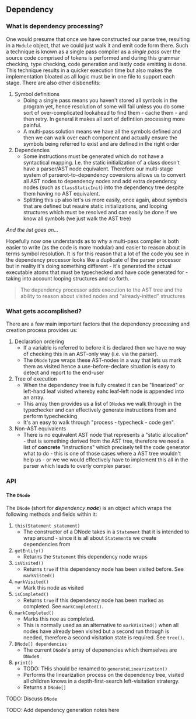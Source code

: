 ## Dependency

### What is dependency processing?

One would presume that once we have constructed our parse tree, resulting in a `Module` object, that we could just walk it and emit code form there. Such a technique is known as a single pass compiler as a _single pass_ over the source code comprised of tokens is performed and during this grammar checking, type checking, code generation and lastly code emitting is done. This technique results in a quicker execution time but also makes the implementation bloated as all logic must be in one file to support each stage. There are also other disbenefits:

1. Symbol definitions
    * Doing a single pass means you haven't stored all symbols in the program yet, hence resolution of some will fail unless you do some sort of over-complicated lookahead to find them - cache them - and then retry. In general it makes all sort of defintiion processing more painful.
    * A multi-pass solution means we have all the symbols defined and then we can walk over each component and actually ensure the symbols being referred to exist and are defined in the right order
2. Dependencies
    * Some instructions must be generated which do not have a syntactical mapping. I.e. the static initialization of a class doesn't have a parser/AST node equivalent. Therefore our multi-stage system of parserot-to-dependency coversions allows us to convert all AST nodes to dependency nodes and add extra dependency nodes (such as `ClassStaticInit`) into the dependency tree despite them having no AST equivalent.
    * Splitting this up also let's us more easily, once again, about symbols that are defined but reauire static initializations, and looping structures which must be resolved and can easily be done if we know all symbols (we just walk the AST tree)

_And the list goes on..._

Hopefully now one understands as to why a multi-pass compiler is both easier to write (as the code is more modular) and easier to reason about in terms symbol resolution. It is for this reason that a lot of the code you see in the dependency processor looks like a duplicate of the parser processor but in reality it's doing something different - it's generated the actual executable atoms that must be typechecked and have code generated for - taking into account looping structures and so forth.

> The dependency processor adds execution to the AST tree and the ability to reason about visited nodes and "already-initted" structures

### What gets accomplished?

There are a few main important factors that the dependency processing and creation process provides us:

1. Declaration ordering
    * If a variable is referred to before it is declared then we have no way of checking this in an AST-only way (i.e. via the parser).
    * The `DNode` type wraps these AST-nodes in a way that lets us mark them as visited hence a use-before-declare situation is easy to detect and report to the end-user
2. Tree of execution
    * When the dependency tree is fully created it can be "linearized" or left-hand leaf visited whereby eahc leaf-left node is appended into an array.
    * This array then provides us a list of `DNode`s we walk through in the typechecker and can effectively generate instructions from and perform typechecking
    * It's an easy to walk through "process - typecheck - code gen".
3. Non-AST equivalents
    * There is no equivalent AST node that represents a "static allocation" - that is something derived from the AST tree, therefore we need a list of **concrete** "instructions" which precisely tell the code generator what to do - this is one of those cases where a AST tree wouldn't help us - or we we would effectively have to implement this all in the parser which leads to overly complex parser.

### API

#### The `DNode`

The `DNode` (short for _**d**ependency **node**_) is an object which wraps the following methods and fields within it:

1.  `this(Statement statement)`
    * The constructor of a DNode takes in a `Statement` that it is intended to wrap around - since it is all about `Statement`s we create dependencies from
2. `getEntity()`
    * Returns the `Statement` this dependency node wraps
3. `isVisited()`
    * Returns `true` if this dependency node has been visited before. See `markVisted()`
4. `markVisited()`
    * Mark this node as visited
5. `isCompleted()`
    * Returns `true` if this dependency node has been marked as completed. See `markCompleted()`.
6. `markCompleted()`
    * Marks this noe as completed.
    * This is normally used as an alternative to `markVisited()` when all nodes have already been visited but a second run through is needed, therefore a second visitation state is required. See `tree()`.
7. `DNode[] dependencies`
    * The current `DNode`'s array of depenencies which themselves are `DNode`s 
8. `print()`
    * TODO: THis should be renamed to `generateLinearization()`
    * Performs the linearization process on the dependency tree, visited all children knows in a depth-first-search left-visitation stratergy.
    * Returns a `DNode[]`

TODO: Discuss `DNode`

TODO: Add dependency generation notes here